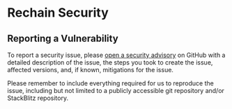 # Rechain Security

## Reporting a Vulnerability

To report a security issue, please [open a security advisory](https://github.com/ahmedhesham6/rechain/security/advisories/new) on GitHub with a detailed description of the issue, the steps you took to create the issue, affected versions, and, if known, mitigations for the issue.

Please remember to include everything required for us to reproduce the issue, including but not limited to a publicly accessible git repository and/or StackBlitz repository.
